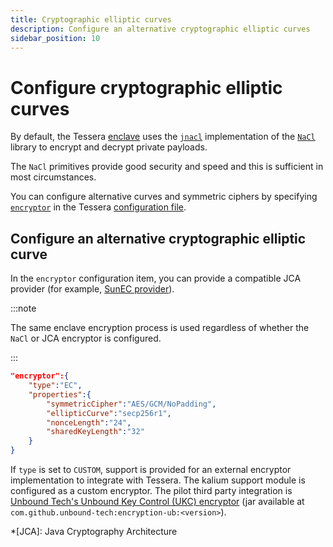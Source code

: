 ```yaml
---
title: Cryptographic elliptic curves
description: Configure an alternative cryptographic elliptic curves
sidebar_position: 10
---
```


# Configure cryptographic elliptic curves

By default, the Tessera [enclave](../../Concepts/Privacy-Manager/Enclave.md) uses the [`jnacl`](https://github.com/neilalexander/jnacl) implementation of the [`NaCl`](https://nacl.cr.yp.to/) library to encrypt and decrypt private payloads.

The `NaCl` primitives provide good security and speed and this is sufficient in most circumstances.

You can configure alternative curves and symmetric ciphers by specifying [`encryptor`](../../Reference/SampleConfiguration.md#encryptor) in the Tessera [configuration file](Tessera.md).

## Configure an alternative cryptographic elliptic curve

In the `encryptor` configuration item, you can provide a compatible JCA provider (for example, [SunEC provider]).

:::note

The same enclave encryption process is used regardless of whether the `NaCl` or JCA encryptor is configured.

:::

```json title="JCA encryptor configuration"
"encryptor":{
    "type":"EC",
    "properties":{
        "symmetricCipher":"AES/GCM/NoPadding",
        "ellipticCurve":"secp256r1",
        "nonceLength":"24",
        "sharedKeyLength":"32"
    }
}
```

If `type` is set to `CUSTOM`, support is provided for an external encryptor implementation to integrate with Tessera. The kalium support module is configured as a custom encryptor. The pilot third party integration is [Unbound Tech's Unbound Key Control (UKC) encryptor](https://github.com/unbound-tech/unbound-integration/tree/master/tessera) (jar available at `com.github.unbound-tech:encryption-ub:<version>`).

<!--links-->

[SunEC provider]: https://docs.oracle.com/javase/8/docs/technotes/guides/security/SunProviders.html#SunEC

\*[JCA]: Java Cryptography Architecture
